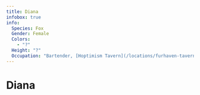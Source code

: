 ```yaml
---
title: Diana
infobox: true
info:
  Species: Fox
  Gender: Female
  Colors:
    - "?"
  Height: "?"
  Occupation: "Bartender, [Hoptimism Tavern](/locations/furhaven-tavern)"
---
```


# Diana
